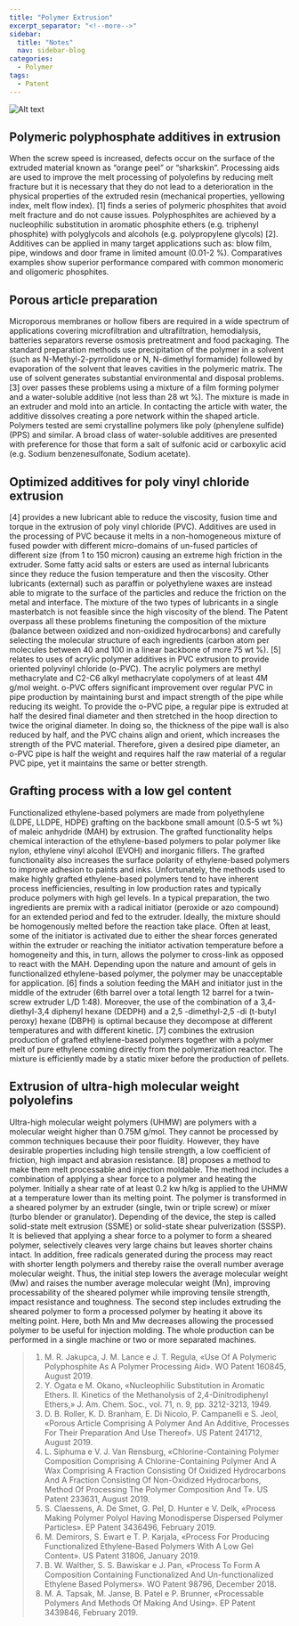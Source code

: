```yaml
---
title: "Polymer Extrusion"
excerpt_separator: "<!--more-->"
sidebar:
  title: "Notes"
  nav: sidebar-blog
categories:
  - Polymer
tags:
  - Patent
---
```

![Alt text](/assets/images/manufacturing-plastics-extrusion-presses-figure-1.jpg)

## **Polymeric polyphosphate additives in extrusion**
When the screw speed is increased, defects occur on the surface of the extruded material known as “orange peel” or “sharkskin”. Processing aids are used to improve the melt processing of polyolefins by reducing melt fracture but it is necessary that they do not lead to a deterioration in the physical properties of the extruded resin (mechanical properties, yellowing index, melt flow index). [1] finds a series of polymeric phosphites that avoid melt fracture and do not cause issues. Polyphosphites are achieved by a nucleophilic substitution in aromatic phosphite ethers (e.g. triphenyl phosphite) with polyglycols and alcohols (e.g. polypropylene glycols) [2]. Additives can be applied in many target applications such as: blow film, pipe, windows and door frame in limited amount (0.01-2 %). Comparatives examples show superior performance compared with common monomeric and oligomeric phosphites.

## **Porous article preparation**
Microporous membranes or hollow fibers are required in a wide spectrum of applications covering microfiltration and ultrafiltration, hemodialysis, batteries separators reverse osmosis pretreatment and food packaging. The standard preparation methods use precipitation of the polymer in a solvent (such as N-Methyl-2-pyrrolidone or N, N-dimethyl formamide) followed by evaporation of the solvent that leaves cavities in the polymeric matrix. The use of solvent generates substantial environmental and disposal problems. [3] over passes these problems using a mixture of a film forming polymer and a water-soluble additive (not less than 28 wt %). The mixture is made in an extruder and mold into an article.  In contacting the article with water, the additive dissolves creating a pore network within the shaped article. Polymers tested are semi crystalline polymers like poly (phenylene sulfide) (PPS) and similar. A broad class of water-soluble additives are presented with preference for those that form a salt of sulfonic acid or carboxylic acid (e.g. Sodium benzenesulfonate, Sodium acetate).

## **Optimized additives for poly vinyl chloride extrusion**
[4] provides a new lubricant able to reduce the viscosity, fusion time and torque in the extrusion of poly vinyl chloride (PVC). Additives are used in the processing of PVC because it melts in a non-homogeneous mixture of fused powder with different micro-domains of un-fused particles of different size (from 1 to 150 micron) causing an extreme high friction in the extruder. Some fatty acid salts or esters are used as internal lubricants since they reduce the fusion temperature and then the viscosity. Other lubricants (external) such as paraffin or polyethylene waxes are instead able to migrate to the surface of the particles and reduce the friction on the metal and interface. The mixture of the two types of lubricants in a single masterbatch is not feasible since the high viscosity of the blend. The Patent overpass all these problems finetuning the composition of the mixture (balance between oxidized and non-oxidized hydrocarbons) and carefully selecting the molecular structure of each ingredients (carbon atom per molecules between 40 and 100 in a linear backbone of more 75 wt %).
[5] relates to uses of acrylic polymer additives in PVC extrusion to provide oriented polyvinyl chloride (o-PVC). The acrylic polymers are methyl methacrylate and C2-C6 alkyl methacrylate copolymers of at least 4M g/mol weight. o-PVC offers significant improvement over regular PVC in pipe production by maintaining burst and impact strength of the pipe while reducing its weight. To provide the o-PVC pipe, a regular pipe is extruded at half the desired final diameter and then stretched in the hoop direction to twice the original diameter. In doing so, the thickness of the pipe wall is also reduced by half, and the PVC chains align and orient, which increases the strength of the PVC material. Therefore, given a desired pipe diameter, an o-PVC pipe is half the weight and requires half the raw material of a regular PVC pipe, yet it maintains the same or better strength.

## **Grafting process with a low gel content**
Functionalized ethylene-based polymers are made from polyethylene (LDPE, LLDPE, HDPE) grafting on the backbone small amount (0.5-5 wt %) of maleic anhydride (MAH) by extrusion. The grafted functionality helps chemical interaction of the ethylene-based polymers to polar polymer like nylon, ethylene vinyl alcohol (EVOH) and inorganic fillers. The grafted functionality also increases the surface polarity of ethylene-based polymers to improve adhesion to paints and inks. Unfortunately, the methods used to make highly grafted ethylene-based polymers tend to have inherent process inefficiencies, resulting in low production rates and typically produce polymers with high gel levels. In a typical preparation, the two ingredients are premix with a radical initiator (peroxide or azo compound) for an extended period and fed to the extruder. Ideally, the mixture should be homogenously melted before the reaction take place. Often at least, some of the initiator is activated due to either the shear forces generated within the extruder or reaching the initiator activation temperature before a homogeneity and this, in turn, allows the polymer to cross-link as opposed to react with the MAH. Depending upon the nature and amount of gels in functionalized ethylene-based polymer, the polymer may be unacceptable for application. [6] finds a solution feeding the MAH and initiator just in the middle of the extruder (6th barrel over a total length 12 barrel for a twin-screw extruder L/D 1:48). Moreover, the use of the combination of a 3,4-diethyl-3,4 diphenyl hexane (DEDPH) and a 2,5 -dimethyl-2,5 -di (t-butyl peroxy) hexane (DBPH) is optimal because they decompose at different temperatures and with different kinetic. [7] combines the extrusion production of grafted ethylene-based polymers together with a polymer melt of pure ethylene coming directly from the polymerization reactor. The mixture is efficiently made by a static mixer before the production of pellets.

## **Extrusion of ultra-high molecular weight polyolefins**
Ultra-high molecular weight polymers (UHMW) are polymers with a molecular weight higher than 0.75M g/mol. They cannot be processed by common techniques because their poor fluidity. However, they have desirable properties including high tensile strength, a low coefficient of friction, high impact and abrasion resistance. [8] proposes a method to make them melt processable and injection moldable. The method includes a combination of applying a shear force to a polymer and heating the polymer. Initially a shear rate of at least 0.2 kw h/kg is applied to the UHMW at a temperature lower than its melting point. The polymer is transformed in a sheared polymer by an extruder (single, twin or triple screw) or mixer (turbo blender or granulator). Depending of the device, the step is called solid-state melt extrusion (SSME) or solid-state shear pulverization (SSSP). It is believed that applying a shear force to a polymer to form a sheared polymer, selectively cleaves very large chains but leaves shorter chains intact. In addition, free radicals generated during the process may react with shorter length polymers and thereby raise the overall number average molecular weight. Thus, the initial step lowers the average molecular weight (Mw) and raises the number average molecular weight (Mn), improving processability of the sheared polymer while improving tensile strength, impact resistance and toughness. The second step includes extruding the sheared polymer to form a processed polymer by heating it above its melting point. Here, both Mn and Mw decreases allowing the processed polymer to be useful for injection molding. The whole production can be performed in a single machine or two or more separated machines.

>1. M. R. Jakupca, J. M. Lance e J. T. Regula, «Use Of A Polymeric Polyphosphite As A Polymer Processing Aid». WO Patent 160845, August 2019.
>2. Y. Ogata e M. Okano, «Nucleophilic Substitution in Aromatic Ethers. II. Kinetics of the Methanolysis of 2,4-Dinitrodiphenyl Ethers,» J. Am. Chem. Soc., vol. 71, n. 9, pp. 3212-3213, 1949. 
>3. D. B. Roller, K. D. Branham, E. Di Nicolo, P. Campanelli e S. Jeol, «Porous Article Comprising A Polymer And An Additive, Processes For Their Preparation And Use Thereof». US Patent 241712, August 2019.
>4. L. Siphuma e V. J. Van Rensburg, «Chlorine-Containing Polymer Composition Comprising A Chlorine-Containing Polymer And A Wax Comprising A Fraction Consisting Of Oxidized Hydrocarbons And A Fraction Consisting Of Non-Oxidized Hydrocarbons, Method Of Processing The Polymer Composition And T». US Patent 233631, August 2019.
>5. S. Claessens, A. De Smet, G. Pel, D. Hunter e V. Delk, «Process Making Polymer Polyol Having Monodisperse Dispersed Polymer Particles». EP Patent 3436496, February 2019.
>6. M. Demirors, S. Ewart e T. P. Karjala, «Process For Producing Functionalized Ethylene-Based Polymers With A Low Gel Content». US Patent 31806, January 2019.
>7. B. W. Walther, S. S. Bawiskar e J. Pan, «Process To Form A Composition Containing Functionalized And Un-functionalized Ethylene Based Polymers». WO Patent 98796, December 2018.
>8. M. A. Tapsak, M. Janse, B. Patel e P. Brunner, «Processable Polymers And Methods Of Making And Using». EP Patent 3439846, February 2019.
